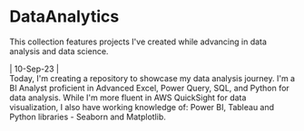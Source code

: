 # DataAnalytics
This collection features projects I've created while advancing in data analysis and data science.

| 10-Sep-23 |  
Today, I'm creating a repository to showcase my data analysis journey.
I'm a BI Analyst proficient in Advanced Excel, Power Query, SQL, and Python for data analysis.
While I'm more fluent in AWS QuickSight for data visualization, I also have working knowledge of:
Power BI, Tableau and Python libraries - Seaborn and Matplotlib.
